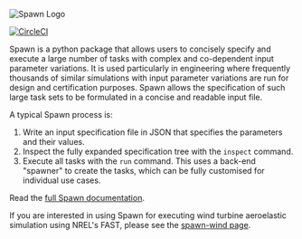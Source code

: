 ![Spawn Logo](https://raw.githubusercontent.com/Simmovation/spawn/master/spawn_logo.png "Spawn Logo")

[![CircleCI](https://circleci.com/gh/Simmovation/spawn.svg?style=svg&circle-token=7b196f71c3a3f53004970c6bb798bab074d3bea6)](https://circleci.com/gh/Simmovation/spawn)

Spawn is a python package that allows users to concisely specify and execute a large number of tasks with complex and co-dependent input parameter variations. It is used particularly in engineering where frequently thousands of similar simulations with input parameter variations are run for design and certification purposes. Spawn allows the specification of such large task sets to be formulated in a concise and readable input file.

A typical Spawn process is:
1. Write an input specification file in JSON that specifies the parameters and their values.
2. Inspect the fully expanded specification tree with the `inspect` command.
3. Execute all tasks with the `run` command. This uses a back-end "spawner" to create the tasks, which can be fully customised for individual use cases.

Read the [full Spawn documentation](link-goes-here).

If you are interested in using Spawn for executing wind turbine aeroelastic simulation using NREL's FAST, please see the [spawn-wind page](link-goes-here).